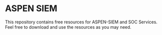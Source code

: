 # ASPEN SIEM
This repository contains free resources for ASPEN-SIEM and SOC Services. Feel free to download and use the resources as you may need.

